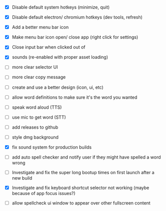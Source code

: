- [x] Disable default system hotkeys (minimize, quit)
- [x] Disable default electron/ chromium hotkeys (dev tools, refresh)
- [x] Add a better menu bar icon
- [x] Make menu bar icon open/ close app (right click for settings)
- [x] Close input bar when clicked out of

- [x] sounds (re-enabled with proper asset loading)
- [ ] more clear selector UI
- [ ] more clear copy message

- [ ] create and use a better design (icon, ui, etc)
- [ ] allow word definitions to make sure it's the word you wanted
- [ ] speak word aloud (TTS)
- [ ] use mic to get word (STT)
- [ ] add releases to github
- [ ] style dmg background
- [x] fix sound system for production builds
- [ ] add auto spell checker and notify user if they might have spelled a word wrong
- [ ] Investigate and fix the super long bootup times on first launch after a new build
- [x] Investigate and fix keyboard shortcut selector not working (maybe because of app focus issues?)
- [ ] allow spellcheck ui window to appear over other fullscreen content
